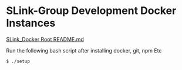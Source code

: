 # SLink-Group Development Docker Instances

[SLink_Docker Root README.md](../README.md)

Run the following bash script after installing docker, git, npm Etc 

```
$ ./setup
```


